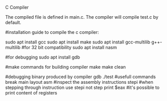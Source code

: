 C Compiler

The compiled file is defined in main.c. The compiler will compile test.c by default.

#installation guide to compile the c compiler:

sudo apt install gcc
sudo apt install make
sudo apt install gcc-multilib g++-multilib #for 32 bit compatibility
sudo apt install nasm

#for debugging
sudo apt install gdb 

#make commands for building compiler
make 
make clean

#debugging binary produced by compiler
gdb ./test
#usefull commands 
    break main
    layout asm      #inspect the assembly instructions
    stepi           #when stepping through instruction use stepi not step
    print $eax      #it's possible to print content of registers